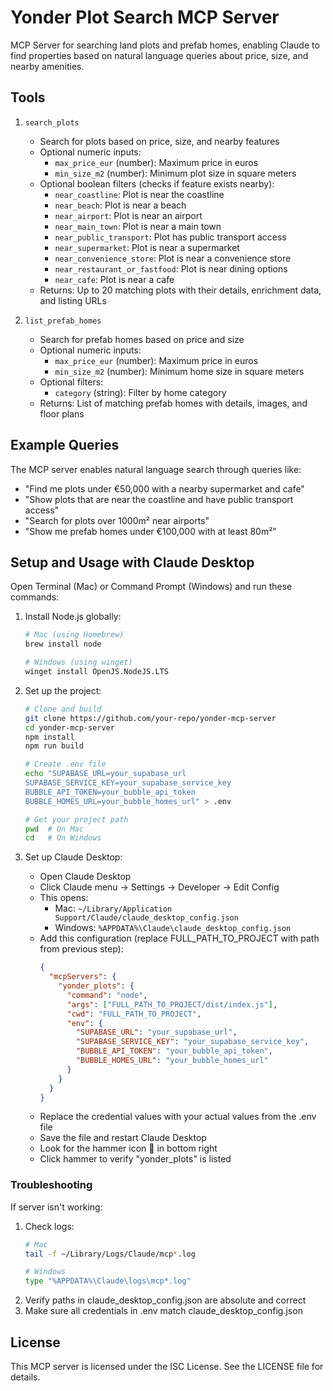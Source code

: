 # Yonder Plot Search MCP Server

MCP Server for searching land plots and prefab homes, enabling Claude to find properties based on natural language queries about price, size, and nearby amenities.

## Tools

1. `search_plots`
   - Search for plots based on price, size, and nearby features
   - Optional numeric inputs:
     - `max_price_eur` (number): Maximum price in euros
     - `min_size_m2` (number): Minimum plot size in square meters
   - Optional boolean filters (checks if feature exists nearby):
     - `near_coastline`: Plot is near the coastline
     - `near_beach`: Plot is near a beach
     - `near_airport`: Plot is near an airport
     - `near_main_town`: Plot is near a main town
     - `near_public_transport`: Plot has public transport access
     - `near_supermarket`: Plot is near a supermarket
     - `near_convenience_store`: Plot is near a convenience store
     - `near_restaurant_or_fastfood`: Plot is near dining options
     - `near_cafe`: Plot is near a cafe
   - Returns: Up to 20 matching plots with their details, enrichment data, and listing URLs

2. `list_prefab_homes`
   - Search for prefab homes based on price and size
   - Optional numeric inputs:
     - `max_price_eur` (number): Maximum price in euros
     - `min_size_m2` (number): Minimum home size in square meters
   - Optional filters:
     - `category` (string): Filter by home category
   - Returns: List of matching prefab homes with details, images, and floor plans

## Example Queries

The MCP server enables natural language search through queries like:
- "Find me plots under €50,000 with a nearby supermarket and cafe"
- "Show plots that are near the coastline and have public transport access"
- "Search for plots over 1000m² near airports"
- "Show me prefab homes under €100,000 with at least 80m²"

## Setup and Usage with Claude Desktop

Open Terminal (Mac) or Command Prompt (Windows) and run these commands:

1. Install Node.js globally:
   ```bash
   # Mac (using Homebrew)
   brew install node

   # Windows (using winget)
   winget install OpenJS.NodeJS.LTS
   ```

2. Set up the project:
   ```bash
   # Clone and build
   git clone https://github.com/your-repo/yonder-mcp-server
   cd yonder-mcp-server
   npm install
   npm run build

   # Create .env file
   echo "SUPABASE_URL=your_supabase_url
   SUPABASE_SERVICE_KEY=your_supabase_service_key
   BUBBLE_API_TOKEN=your_bubble_api_token
   BUBBLE_HOMES_URL=your_bubble_homes_url" > .env

   # Get your project path
   pwd  # On Mac
   cd   # On Windows
   ```

3. Set up Claude Desktop:
   - Open Claude Desktop
   - Click Claude menu → Settings → Developer → Edit Config
   - This opens:
     - Mac: `~/Library/Application Support/Claude/claude_desktop_config.json`
     - Windows: `%APPDATA%\Claude\claude_desktop_config.json`
   - Add this configuration (replace FULL_PATH_TO_PROJECT with path from previous step):
     ```json
     {
       "mcpServers": {
         "yonder_plots": {
           "command": "node",
           "args": ["FULL_PATH_TO_PROJECT/dist/index.js"],
           "cwd": "FULL_PATH_TO_PROJECT",
           "env": {
             "SUPABASE_URL": "your_supabase_url",
             "SUPABASE_SERVICE_KEY": "your_supabase_service_key",
             "BUBBLE_API_TOKEN": "your_bubble_api_token",
             "BUBBLE_HOMES_URL": "your_bubble_homes_url"
           }
         }
       }
     }
     ```
   - Replace the credential values with your actual values from the .env file
   - Save the file and restart Claude Desktop
   - Look for the hammer icon 🔨 in bottom right
   - Click hammer to verify "yonder_plots" is listed

### Troubleshooting

If server isn't working:
1. Check logs:
   ```bash
   # Mac
   tail -f ~/Library/Logs/Claude/mcp*.log

   # Windows
   type "%APPDATA%\Claude\logs\mcp*.log"
   ```
2. Verify paths in claude_desktop_config.json are absolute and correct
3. Make sure all credentials in .env match claude_desktop_config.json

## License

This MCP server is licensed under the ISC License. See the LICENSE file for details. 
